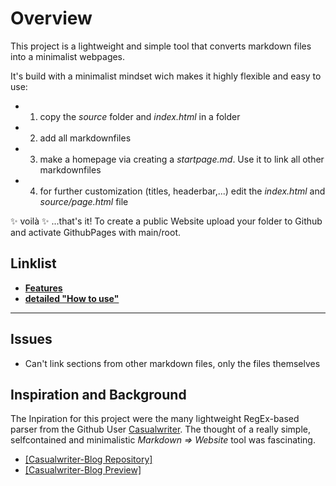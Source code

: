 # Overview
This project is a lightweight and simple tool that converts markdown files into a minimalist webpages.

It's build with a minimalist mindset wich makes it highly flexible and easy to use:

- 1. copy the _source_ folder and _index.html_ in a folder
- 2. add all markdownfiles
- 3. make a homepage via creating a _startpage.md_. Use it to link all other markdownfiles
- 4. for further customization (titles, headerbar,...) edit the _index.html_ and _source/page.html_ file 

✨ voilà ✨ ...that's it!
To create a public Website upload your folder to Github and activate GithubPages with main/root.

## Linklist
- **[Features](features.md)**
- **[detailed "How to use"](how_to_use.md)**
---

## Issues
- Can't link sections from other markdown files, only the files themselves


## Inspiration and Background
The Inpiration for this project were the many lightweight RegEx-based parser from the Github User [Casualwriter](https://github.com/casualwriter). The thought of a really simple, selfcontained and minimalistic *Markdown $\Rightarrow$ Website* tool was fascinating. 

- [[Casualwriter-Blog Repository]](https://github.com/casualwriter/casual-markdown-blog)
- [[Casualwriter-Blog Preview]](https://casualwriter.github.io/blog/)